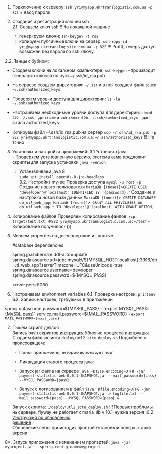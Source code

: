 1. Подключение к серверу:
    `ssh yri@myapp.ukrtranslogistic.com.ua -p 822` +  ввод пароля
    
2. Создание и регистрация ключей ssh  
2.1. Создаем ключ ssh
    !! На локальной машине
     - генерируем ключи: `ssh-keygen -t rsa`
     - копируем публичные ключи на сервер: `ssh-copy-id yri@myapp.ukrtranslogistic.com.ua -p 822`
    !!! Profit, теперь доступ возможен без пароля по ssh ключу.    
       
2.2. Танцы с бубном:
  - Создаем ключи на локальном компьютере:
  `ssh-keygen` - производит генерацию ключей по пути ~/.ssh/id_rsa.pub
  
   - На сервере создаем директорию:
    `~/.ssh` и в ней создаем файл `touch ~/.ssh/authorized_keys`
    
   - Проверяем уровни доступа для директории:
    `ls -la ~/.ssh/authorized_keys`
   - Настраиваем необходимые уровни доступа для директорий:
   `chmod 700 ~/.ssh` - для папки ssh
   `chmod 600 ~/.ssh/authorized_keys` - для файла authorized_keys
   - Копируем файл ~/.ssh/id_rsa.pub на сервер
   `scp ~/.ssh/id_rsa.pub -p 822 yri@myapp.ukrtranslogistic.com.ua:~/.ssh/authorized_keys` !!! Не точно        
       
       
       
3. Установка и настройка приложений:
3.1 Установка java        
       -  Проверяем установленную версию, система сама предложит скрипты для запуска установки
       `java -verion`
        
      - Устанавливаем java 8    
         `sudo apt install openjdk-8-jre-headless`   
3.2. Настройка my-sql
    Проверка доступа
    `mysql -u root -p `
    Создание нового пользователя
    `MariaDB [(none)]>CREATE USER 'developer'@'localhost' IDENTIFIED BY '{password};'`
    Создание и настройка новой базы данных
    `MariaDB [(none)]> CREATE DATABASE db_utl_web_app;`
    `MariaDB [(none)]> GRANT ALL PRIVILEGES ON db_utl_web_app.* TO 'developer'@'localhost' WITH GRANT OPTION;`
4. Копирование файлов
    Проверяем копирование файлов:
    `scp target/test.txt -P822 yri@myapp.ukrtranslogistic.com.ua:~/test` - Копирование получилось )))
5. Меняем properties на девелоперские и простые.


    #database dependencies
    
    spring.jpa.hibernate.ddl-auto=update
    spring.datasource.url=jdbc:mysql://${MYSQL_HOST:localhost}:3306/db_utl_web_app?serverTimezone=UTC&useUnicode=true
    spring.datasource.username=developer
    spring.datasource.password=${MYSQL_PASS}
    
    server.port=8080

6. Настраиваем environment variables
6.1. Проверка настроек:
    `printenv`
6.2. Запись настроек, требуемых в приложении:

spring.datasource.password=${MYSQL_PASS} - `export MYSQL_PASS={MySQL pass}`
service.mail.password=${MAIL_PASSWORD} - `export MAIL_PASSWORD={mail_pass}`    

7. Пишем скрипт деплоя    
    Запись bash скриптов [инструкция](https://habr.com/ru/company/ruvds/blog/325522/)
    Убиение процесса [инструкция](https://pingvinus.ru/note/ps-kill-killall)
    Создаем файл скрипта `deploy/utl2_site_deploy.sh`
    Подробнее о происходящем:
    - Поиск приложения, которое использует порт
    
    - Ликвидация старого процесса java:
        
    - Запуск jar файла на сервере
     `java -Dfile.encoding=UTF8 -jar payment-statistic-web-0.0.1-SNAPSHOT.jar --mail_password={pass} --MYSQL_PASSWORD={pass}`
    - Запуск с логированием в файл 
      `java -Dfile.encoding=UTF8 -jar payment-statistic-web-0.0.1-SNAPSHOT.jar > logfile.txt --mail_password={pass} --MYSQL_PASSWORD={pass} &`   
    
    Запуск скрипта:
    `./deploy/utl2_site_deploy.sh`
!!! Первые проблемы на сервере, flyway не работает с maria_db v 10.1, нужна версия 10.2
[Инструкция по обновлению](https://mariadb.com/kb/en/upgrading-from-mariadb-101-to-mariadb-102/)  
[решение](https://downloads.mariadb.org/mariadb/repositories/#distro=Ubuntu&distro_release=bionic--ubuntu_bionic&mirror=host-europe&version=10.4)  
Обновление легко происходит простой установкой поверх старой версии

8*. Запуск приложения с изменением пропертей:
`java -jar myproject.jar --spring.config.name=myproject`